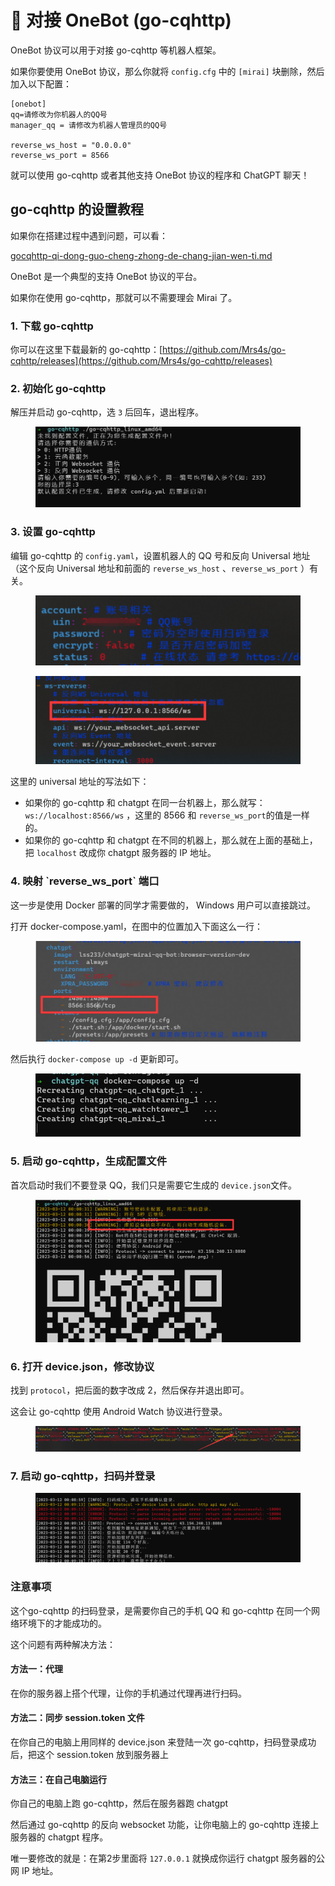 # 🙇 对接 OneBot (go-cqhttp)

OneBot 协议可以用于对接 go-cqhttp 等机器人框架。

如果你要使用 OneBot 协议，那么你就将 `config.cfg` 中的 `[mirai]` 块删除，然后加入以下配置：

```properties
[onebot]
qq=请修改为你机器人的QQ号
manager_qq = 请修改为机器人管理员的QQ号

reverse_ws_host = "0.0.0.0"
reverse_ws_port = 8566
```

就可以使用 go-cqhttp 或者其他支持 OneBot 协议的程序和 ChatGPT 聊天！

## go-cqhttp 的设置教程

如果你在搭建过程中遇到问题，可以看：

[gocqhttp-qi-dong-guo-cheng-zhong-de-chang-jian-wen-ti.md](../../chang-jian-wen-ti-jie-da/gocqhttp-qi-dong-guo-cheng-zhong-de-chang-jian-wen-ti.md "mention")

OneBot 是一个典型的支持 OneBot 协议的平台。

如果你在使用 go-cqhttp，那就可以不需要理会 Mirai 了。

### 1. 下载 go-cqhttp

你可以在这里下载最新的 go-cqhttp：[https://github.com/Mrs4s/go-cqhttp/releases](https://github.com/Mrs4s/go-cqhttp/releases)

### 2. 初始化 go-cqhttp

解压并启动 go-cqhttp，选 `3` 后回车，退出程序。

<figure><img src="../../.gitbook/assets/image (47).png" alt=""><figcaption></figcaption></figure>

### 3. 设置 go-cqhttp

编辑 go-cqhttp 的 `config.yaml`，设置机器人的 QQ 号和反向 Universal 地址 （这个反向 Universal 地址和前面的 `reverse_ws_host` 、`reverse_ws_port` ）有关。

<figure><img src="../../.gitbook/assets/image (35).png" alt=""><figcaption></figcaption></figure>

<figure><img src="../../.gitbook/assets/image (34).png" alt=""><figcaption></figcaption></figure>

这里的 universal 地址的写法如下：

* 如果你的 go-cqhttp 和 chatgpt 在同一台机器上，那么就写： `ws://localhost:8566/ws` ，这里的 8566 和 `reverse_ws_port`的值是一样的。
* 如果你的 go-cqhttp 和 chatgpt 在不同的机器上，那么就在上面的基础上，把 `localhost` 改成你 chatgpt 服务器的 IP 地址。

### 4. 映射 \`reverse\_ws\_port\` 端口

这一步是使用 Docker 部署的同学才需要做的， Windows 用户可以直接跳过。 &#x20;

打开 docker-compose.yaml，在图中的位置加入下面这么一行：

<figure><img src="../../.gitbook/assets/image (5).png" alt=""><figcaption></figcaption></figure>

然后执行 `docker-compose up -d` 更新即可。

<figure><img src="../../.gitbook/assets/image (4).png" alt=""><figcaption></figcaption></figure>

### 5. 启动 go-cqhttp，生成配置文件

首次启动时我们不要登录 QQ，我们只是需要它生成的 `device.json`文件。

<figure><img src="../../.gitbook/assets/image (23).png" alt=""><figcaption></figcaption></figure>

### 6. 打开 device.json，修改协议

找到 `protocol`，把后面的数字改成 2，然后保存并退出即可。&#x20;

这会让 go-cqhttp 使用 Android Watch 协议进行登录。

<figure><img src="../../.gitbook/assets/image (15).png" alt=""><figcaption></figcaption></figure>

### 7. 启动 go-cqhttp，扫码并登录

<figure><img src="../../.gitbook/assets/image (25).png" alt=""><figcaption></figcaption></figure>

### 注意事项

这个go-cqhttp 的扫码登录，是需要你自己的手机 QQ 和 go-cqhttp 在同一个网络环境下的才能成功的。

这个问题有两种解决方法：

#### 方法一：代理

在你的服务器上搭个代理，让你的手机通过代理再进行扫码。

#### 方法二：同步 session.token 文件

在你自己的电脑上用同样的 device.json 来登陆一次 go-cqhttp，扫码登录成功后，把这个 session.token 放到服务器上

#### 方法三：在自己电脑运行

你自己的电脑上跑 go-cqhttp，然后在服务器跑 chatgpt

然后通过 go-cqhttp 的反向 websocket 功能，让你电脑上的 go-cqhttp 连接上服务器的 chatgpt 程序。

唯一要修改的就是：在第2步里面将 `127.0.0.1` 就换成你运行 chatgpt 服务器的公网 IP 地址。
